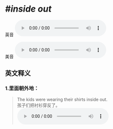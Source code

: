 # ***\#inside out*** 
英音
<audio src="./media/inside out1_AAC.aac" controls="controls"></audio>

美音
<audio src="./media/inside out2_AAC.aac" controls="controls"></audio>



  

英文释义
---
### 1.**里面朝外地：**  

 > The kids were wearing their shirts inside out.   
 > 孩子们把衬衫穿反了。    
<audio src="./media/inside-4.aac" controls="controls"></audio>


